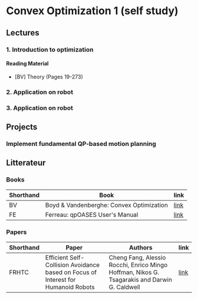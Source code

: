# Convex Optimization 1 (self study)



## Lectures

### 1. Introduction to optimization
#### Reading Material
 - [BV] Theory (Pages 19-273)

### 2. Application on robot
### 3. Application on robot



## Projects

### Implement fundamental QP-based motion planning

## Litterateur

### Books

Shorthand | Book | link
--- | --- | ---
BV | Boyd & Vandenberghe: Convex Optimization | [link](Reading-Material/convex_optimization.pdf)
FE | Ferreau: qpOASES User's Manual | [link](Reading-Material/manual.pdf)

### Papers

Shorthand | Paper | Authors | link
--- | --- | --- | ---
FRHTC | Efficient Self-Collision Avoidance based on Focus of Interest for Humanoid Robots | Cheng Fang, Alessio Rocchi, Enrico Mingo Hoffman, Nikos G. Tsagarakis and Darwin G. Caldwell | [link](Reading-Material/Efficient_self-collision_avoidance.pdf)
